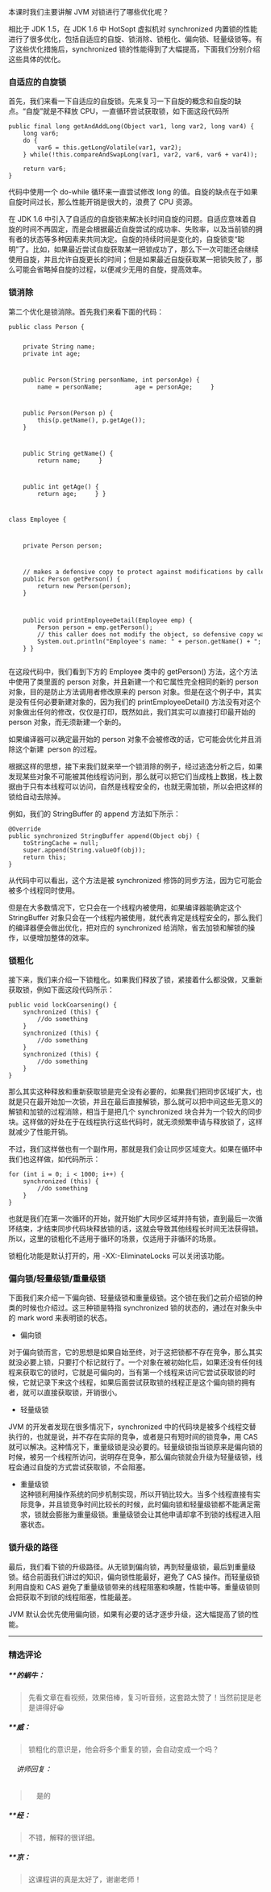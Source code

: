 <p data-nodeid="8757" class="">本课时我们主要讲解 JVM 对锁进行了哪些优化呢？</p>
<p data-nodeid="8758">相比于 JDK 1.5，在 JDK 1.6 中 HotSopt 虚拟机对 synchronized 内置锁的性能进行了很多优化，包括自适应的自旋、锁消除、锁粗化、偏向锁、轻量级锁等。有了这些优化措施后，synchronized 锁的性能得到了大幅提高，下面我们分别介绍这些具体的优化。</p>
<h3 data-nodeid="8759">自适应的自旋锁</h3>
<p data-nodeid="8760">首先，我们来看一下自适应的自旋锁。先来复习一下自旋的概念和自旋的缺点。“自旋”就是不释放 CPU，一直循环尝试获取锁，如下面这段代码所</p>
<pre class="lang-java" data-nodeid="8761"><code data-language="java"><span class="hljs-function"><span class="hljs-keyword">public</span>&nbsp;<span class="hljs-keyword">final</span>&nbsp;<span class="hljs-keyword">long</span>&nbsp;<span class="hljs-title">getAndAddLong</span><span class="hljs-params">(Object&nbsp;var1,&nbsp;<span class="hljs-keyword">long</span>&nbsp;var2,&nbsp;<span class="hljs-keyword">long</span>&nbsp;var4)</span>&nbsp;</span>{
&nbsp;&nbsp;&nbsp;&nbsp;<span class="hljs-keyword">long</span>&nbsp;var6;
&nbsp;&nbsp;&nbsp;&nbsp;<span class="hljs-keyword">do</span>&nbsp;{
&nbsp;&nbsp;&nbsp;&nbsp;&nbsp;&nbsp;&nbsp;&nbsp;var6&nbsp;=&nbsp;<span class="hljs-keyword">this</span>.getLongVolatile(var1,&nbsp;var2);
&nbsp;&nbsp;&nbsp;&nbsp;}&nbsp;<span class="hljs-keyword">while</span>(!<span class="hljs-keyword">this</span>.compareAndSwapLong(var1,&nbsp;var2,&nbsp;var6,&nbsp;var6&nbsp;+&nbsp;var4));
&nbsp;
&nbsp;&nbsp;&nbsp;&nbsp;<span class="hljs-keyword">return</span>&nbsp;var6;
}
</code></pre>
<p data-nodeid="8762">代码中使用一个 do-while 循环来一直尝试修改 long 的值。自旋的缺点在于如果自旋时间过长，那么性能开销是很大的，浪费了 CPU 资源。</p>
<p data-nodeid="8763">在 JDK 1.6 中引入了自适应的自旋锁来解决长时间自旋的问题。自适应意味着自旋的时间不再固定，而是会根据最近自旋尝试的成功率、失败率，以及当前锁的拥有者的状态等多种因素来共同决定。自旋的持续时间是变化的，自旋锁变“聪明”了。比如，如果最近尝试自旋获取某一把锁成功了，那么下一次可能还会继续使用自旋，并且允许自旋更长的时间；但是如果最近自旋获取某一把锁失败了，那么可能会省略掉自旋的过程，以便减少无用的自旋，提高效率。</p>
<h3 data-nodeid="8764">锁消除</h3>
<p data-nodeid="8765">第二个优化是锁消除。首先我们来看下面的代码：</p>
<pre class="lang-java" data-nodeid="8766"><code data-language="java"><span class="hljs-keyword">public</span>&nbsp;<span class="hljs-class"><span class="hljs-keyword">class</span>&nbsp;<span class="hljs-title">Person</span>&nbsp;</span>{

&nbsp;&nbsp;&nbsp;&nbsp;<span class="hljs-keyword">private</span>&nbsp;String&nbsp;name;
&nbsp;&nbsp;&nbsp;&nbsp;<span class="hljs-keyword">private</span>&nbsp;<span class="hljs-keyword">int</span>&nbsp;age;

&nbsp;&nbsp;&nbsp;&nbsp;<span class="hljs-function"><span class="hljs-keyword">public</span>&nbsp;<span class="hljs-title">Person</span><span class="hljs-params">(String&nbsp;personName,&nbsp;<span class="hljs-keyword">int</span>&nbsp;personAge)</span>&nbsp;</span>{
&nbsp;&nbsp;&nbsp;&nbsp;&nbsp;&nbsp;&nbsp;&nbsp;name&nbsp;=&nbsp;personName;
&nbsp;&nbsp;&nbsp;&nbsp;&nbsp;&nbsp;&nbsp;&nbsp;age&nbsp;=&nbsp;personAge;
&nbsp;&nbsp;&nbsp;&nbsp;}

&nbsp;&nbsp;&nbsp;&nbsp;<span class="hljs-function"><span class="hljs-keyword">public</span>&nbsp;<span class="hljs-title">Person</span><span class="hljs-params">(Person&nbsp;p)</span>&nbsp;</span>{
&nbsp;&nbsp;&nbsp;&nbsp;&nbsp;&nbsp;&nbsp;&nbsp;<span class="hljs-keyword">this</span>(p.getName(),&nbsp;p.getAge());
&nbsp;&nbsp;&nbsp;&nbsp;}

&nbsp;&nbsp;&nbsp;&nbsp;<span class="hljs-function"><span class="hljs-keyword">public</span>&nbsp;String&nbsp;<span class="hljs-title">getName</span><span class="hljs-params">()</span>&nbsp;</span>{
&nbsp;&nbsp;&nbsp;&nbsp;&nbsp;&nbsp;&nbsp;&nbsp;<span class="hljs-keyword">return</span>&nbsp;name;
&nbsp;&nbsp;&nbsp;&nbsp;}

&nbsp;&nbsp;&nbsp;&nbsp;<span class="hljs-function"><span class="hljs-keyword">public</span>&nbsp;<span class="hljs-keyword">int</span>&nbsp;<span class="hljs-title">getAge</span><span class="hljs-params">()</span>&nbsp;</span>{
&nbsp;&nbsp;&nbsp;&nbsp;&nbsp;&nbsp;&nbsp;&nbsp;<span class="hljs-keyword">return</span>&nbsp;age;
&nbsp;&nbsp;&nbsp;&nbsp;}
}

<span class="hljs-class"><span class="hljs-keyword">class</span>&nbsp;<span class="hljs-title">Employee</span>&nbsp;</span>{

&nbsp;&nbsp;&nbsp;&nbsp;<span class="hljs-keyword">private</span>&nbsp;Person&nbsp;person;

&nbsp;&nbsp;&nbsp;&nbsp;<span class="hljs-comment">//&nbsp;makes&nbsp;a&nbsp;defensive&nbsp;copy&nbsp;to&nbsp;protect&nbsp;against&nbsp;modifications&nbsp;by&nbsp;caller</span>
&nbsp;&nbsp;&nbsp;&nbsp;<span class="hljs-function"><span class="hljs-keyword">public</span>&nbsp;Person&nbsp;<span class="hljs-title">getPerson</span><span class="hljs-params">()</span>&nbsp;</span>{
&nbsp;&nbsp;&nbsp;&nbsp;&nbsp;&nbsp;&nbsp;&nbsp;<span class="hljs-keyword">return</span>&nbsp;<span class="hljs-keyword">new</span>&nbsp;Person(person);
&nbsp;&nbsp;&nbsp;&nbsp;}


&nbsp;&nbsp;&nbsp;&nbsp;<span class="hljs-function"><span class="hljs-keyword">public</span>&nbsp;<span class="hljs-keyword">void</span>&nbsp;<span class="hljs-title">printEmployeeDetail</span><span class="hljs-params">(Employee&nbsp;emp)</span>&nbsp;</span>{
&nbsp;&nbsp;&nbsp;&nbsp;&nbsp;&nbsp;&nbsp;&nbsp;Person&nbsp;person&nbsp;=&nbsp;emp.getPerson();
&nbsp;&nbsp;&nbsp;&nbsp;&nbsp;&nbsp;&nbsp;&nbsp;<span class="hljs-comment">//&nbsp;this&nbsp;caller&nbsp;does&nbsp;not&nbsp;modify&nbsp;the&nbsp;object,&nbsp;so&nbsp;defensive&nbsp;copy&nbsp;was&nbsp;unnecessary</span>
&nbsp;&nbsp;&nbsp;&nbsp;&nbsp;&nbsp;&nbsp;&nbsp;System.out.println(<span class="hljs-string">"Employee's&nbsp;name:&nbsp;"</span>&nbsp;+&nbsp;person.getName()&nbsp;+&nbsp;<span class="hljs-string">";&nbsp;age:&nbsp;"</span>&nbsp;+&nbsp;person.getAge());
&nbsp;&nbsp;&nbsp;&nbsp;}
}
</code></pre>
<p data-nodeid="8767">在这段代码中，我们看到下方的 Employee 类中的 getPerson() 方法，这个方法中使用了类里面的 person 对象，并且新建一个和它属性完全相同的新的 person 对象，目的是防止方法调用者修改原来的 person 对象。但是在这个例子中，其实是没有任何必要新建对象的，因为我们的 printEmployeeDetail() 方法没有对这个对象做出任何的修改，仅仅是打印，既然如此，我们其实可以直接打印最开始的 person 对象，而无须新建一个新的。</p>
<p data-nodeid="8768">如果编译器可以确定最开始的 person 对象不会被修改的话，它可能会优化并且消除这个新建 &nbsp;person 的过程。</p>
<p data-nodeid="8769">根据这样的思想，接下来我们就来举一个锁消除的例子，经过逃逸分析之后，如果发现某些对象不可能被其他线程访问到，那么就可以把它们当成栈上数据，栈上数据由于只有本线程可以访问，自然是线程安全的，也就无需加锁，所以会把这样的锁给自动去除掉。</p>
<p data-nodeid="8770">例如，我们的 StringBuffer 的 append 方法如下所示：</p>
<pre class="lang-java" data-nodeid="8771"><code data-language="java"><span class="hljs-meta">@Override</span>
<span class="hljs-function"><span class="hljs-keyword">public</span>&nbsp;<span class="hljs-keyword">synchronized</span>&nbsp;StringBuffer&nbsp;<span class="hljs-title">append</span><span class="hljs-params">(Object&nbsp;obj)</span>&nbsp;</span>{
&nbsp;&nbsp;&nbsp;&nbsp;toStringCache&nbsp;=&nbsp;<span class="hljs-keyword">null</span>;
&nbsp;&nbsp;&nbsp;&nbsp;<span class="hljs-keyword">super</span>.append(String.valueOf(obj));
&nbsp;&nbsp;&nbsp;&nbsp;<span class="hljs-keyword">return</span>&nbsp;<span class="hljs-keyword">this</span>;
}
</code></pre>
<p data-nodeid="8772">从代码中可以看出，这个方法是被 synchronized 修饰的同步方法，因为它可能会被多个线程同时使用。</p>
<p data-nodeid="8773">但是在大多数情况下，它只会在一个线程内被使用，如果编译器能确定这个 StringBuffer 对象只会在一个线程内被使用，就代表肯定是线程安全的，那么我们的编译器便会做出优化，把对应的 synchronized 给消除，省去加锁和解锁的操作，以便增加整体的效率。</p>
<h3 data-nodeid="8774">锁粗化</h3>
<p data-nodeid="8775">接下来，我们来介绍一下锁粗化。如果我们释放了锁，紧接着什么都没做，又重新获取锁，例如下面这段代码所示：</p>
<pre class="lang-java" data-nodeid="8776"><code data-language="java"><span class="hljs-function"><span class="hljs-keyword">public</span>&nbsp;<span class="hljs-keyword">void</span>&nbsp;<span class="hljs-title">lockCoarsening</span><span class="hljs-params">()</span>&nbsp;</span>{
&nbsp;&nbsp;&nbsp;&nbsp;<span class="hljs-keyword">synchronized</span>&nbsp;(<span class="hljs-keyword">this</span>)&nbsp;{
&nbsp;&nbsp;&nbsp;&nbsp;&nbsp;&nbsp;&nbsp;&nbsp;<span class="hljs-comment">//do&nbsp;something</span>
&nbsp;&nbsp;&nbsp;&nbsp;}
&nbsp;&nbsp;&nbsp;&nbsp;<span class="hljs-keyword">synchronized</span>&nbsp;(<span class="hljs-keyword">this</span>)&nbsp;{
&nbsp;&nbsp;&nbsp;&nbsp;&nbsp;&nbsp;&nbsp;&nbsp;<span class="hljs-comment">//do&nbsp;something</span>
&nbsp;&nbsp;&nbsp;&nbsp;}
&nbsp;&nbsp;&nbsp;&nbsp;<span class="hljs-keyword">synchronized</span>&nbsp;(<span class="hljs-keyword">this</span>)&nbsp;{
&nbsp;&nbsp;&nbsp;&nbsp;&nbsp;&nbsp;&nbsp;&nbsp;<span class="hljs-comment">//do&nbsp;something</span>
&nbsp;&nbsp;&nbsp;&nbsp;}
}
</code></pre>
<p data-nodeid="8777">那么其实这种释放和重新获取锁是完全没有必要的，如果我们把同步区域扩大，也就是只在最开始加一次锁，并且在最后直接解锁，那么就可以把中间这些无意义的解锁和加锁的过程消除，相当于是把几个 synchronized 块合并为一个较大的同步块。这样做的好处在于在线程执行这些代码时，就无须频繁申请与释放锁了，这样就减少了性能开销。</p>
<p data-nodeid="8778">不过，我们这样做也有一个副作用，那就是我们会让同步区域变大。如果在循环中我们也这样做，如代码所示：</p>
<pre class="lang-java" data-nodeid="8779"><code data-language="java"><span class="hljs-keyword">for</span>&nbsp;(<span class="hljs-keyword">int</span>&nbsp;i&nbsp;=&nbsp;<span class="hljs-number">0</span>;&nbsp;i&nbsp;&lt;&nbsp;<span class="hljs-number">1000</span>;&nbsp;i++)&nbsp;{
&nbsp;&nbsp;&nbsp;&nbsp;<span class="hljs-keyword">synchronized</span>&nbsp;(<span class="hljs-keyword">this</span>)&nbsp;{
&nbsp;&nbsp;&nbsp;&nbsp;&nbsp;&nbsp;&nbsp;&nbsp;<span class="hljs-comment">//do&nbsp;something</span>
&nbsp;&nbsp;&nbsp;&nbsp;}
}
</code></pre>
<p data-nodeid="8780">也就是我们在第一次循环的开始，就开始扩大同步区域并持有锁，直到最后一次循环结束，才结束同步代码块释放锁的话，这就会导致其他线程长时间无法获得锁。所以，这里的锁粗化不适用于循环的场景，仅适用于非循环的场景。</p>
<p data-nodeid="8781">锁粗化功能是默认打开的，用 -XX:-EliminateLocks 可以关闭该功能。</p>
<h3 data-nodeid="8782">偏向锁/轻量级锁/重量级锁</h3>
<p data-nodeid="8783">下面我们来介绍一下偏向锁、轻量级锁和重量级锁。这个锁在我们之前介绍锁的种类的时候也介绍过。这三种锁是特指 synchronized 锁的状态的，通过在对象头中的 mark word 来表明锁的状态。</p>
<ul data-nodeid="8784">
<li data-nodeid="8785">
<p data-nodeid="8786">偏向锁</p>
</li>
</ul>
<p data-nodeid="8787">对于偏向锁而言，它的思想是如果自始至终，对于这把锁都不存在竞争，那么其实就没必要上锁，只要打个标记就行了。一个对象在被初始化后，如果还没有任何线程来获取它的锁时，它就是可偏向的，当有第一个线程来访问它尝试获取锁的时候，它就记录下来这个线程，如果后面尝试获取锁的线程正是这个偏向锁的拥有者，就可以直接获取锁，开销很小。</p>
<ul data-nodeid="8788">
<li data-nodeid="8789">
<p data-nodeid="8790">轻量级锁</p>
</li>
</ul>
<p data-nodeid="8791">JVM 的开发者发现在很多情况下，synchronized 中的代码块是被多个线程交替执行的，也就是说，并不存在实际的竞争，或者是只有短时间的锁竞争，用 CAS 就可以解决。这种情况下，重量级锁是没必要的。轻量级锁指当锁原来是偏向锁的时候，被另一个线程所访问，说明存在竞争，那么偏向锁就会升级为轻量级锁，线程会通过自旋的方式尝试获取锁，不会阻塞。</p>
<ul data-nodeid="8792">
<li data-nodeid="8793">
<p data-nodeid="8794">重量级锁<br>
这种锁利用操作系统的同步机制实现，所以开销比较大。当多个线程直接有实际竞争，并且锁竞争时间比较长的时候，此时偏向锁和轻量级锁都不能满足需求，锁就会膨胀为重量级锁。重量级锁会让其他申请却拿不到锁的线程进入阻塞状态。</p>
</li>
</ul>
<h3 data-nodeid="8795">锁升级的路径</h3>
<p data-nodeid="9131" class="te-preview-highlight">最后，我们看下锁的升级路径。从无锁到偏向锁，再到轻量级锁，最后到重量级锁。结合前面我们讲过的知识，偏向锁性能最好，避免了&nbsp;CAS 操作。而轻量级锁利用自旋和 CAS 避免了重量级锁带来的线程阻塞和唤醒，性能中等。重量级锁则会把获取不到锁的线程阻塞，性能最差。</p>





<p data-nodeid="8798" class="">JVM 默认会优先使用偏向锁，如果有必要的话才逐步升级，这大幅提高了锁的性能。</p>

---

### 精选评论

##### **的蜗牛：
> 先看文章在看视频，效果倍棒，复习听音频，这套路太赞了！当然前提是老是讲得好😀

##### **威：
> 锁粗化的意识是，他会将多个重复的锁，会自动变成一个吗？

 ###### &nbsp;&nbsp;&nbsp; 讲师回复：
> &nbsp;&nbsp;&nbsp; 是的

##### **经：
> 不错，解释的很详细。

##### **京：
> 这课程讲的真是太好了，谢谢老师！

